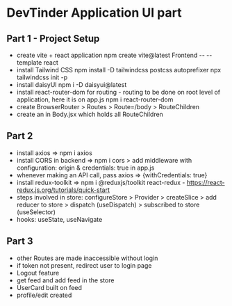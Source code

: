 # DevTinder Application UI part

## Part 1 - Project Setup

- create vite + react application
  npm create vite@latest Frontend -- --template react
- install Tailwind CSS
  npm install -D tailwindcss postcss autoprefixer
  npx tailwindcss init -p
- install daisyUI
  npm i -D daisyui@latest
- install react-router-dom for routing - routing to be done on root level of application, here it is on app.js
  npm i react-router-dom
- create BrowserRouter > Routes > Route=/body > RouteChildren
- create an <Outlet /> in Body.jsx which holds all RouteChildren

## Part 2

- install axios => npm i axios
- install CORS in backend => npm i cors > add middleware with configuration: origin & credentials: true in app.js
- whenever making an API call, pass axios => {withCredentials: true}
- install redux-toolkit => npm i @reduxjs/toolkit react-redux - https://react-redux.js.org/tutorials/quick-start
- steps involved in store: configureStore > Provider > createSlice > add reducer to store > dispatch (useDispatch) > subscribed to store (useSelector)
- hooks: useState, useNavigate

## Part 3

- other Routes are made inaccessible without login
- if token not present, redirect user to login page
- Logout feature
- get feed and add feed in the store
- UserCard built on feed
- profile/edit created

